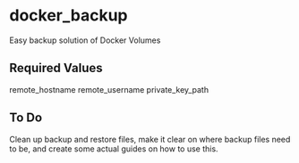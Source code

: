 # docker_backup
Easy backup solution of Docker Volumes

## Required Values
remote_hostname
remote_username
private_key_path

## To Do
Clean up backup and restore files, make it clear on where backup files need to be, and create some actual guides on how to use this.